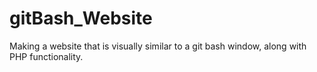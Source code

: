 # gitBash_Website
Making a website that is visually similar to a git bash window, along with PHP functionality. 
